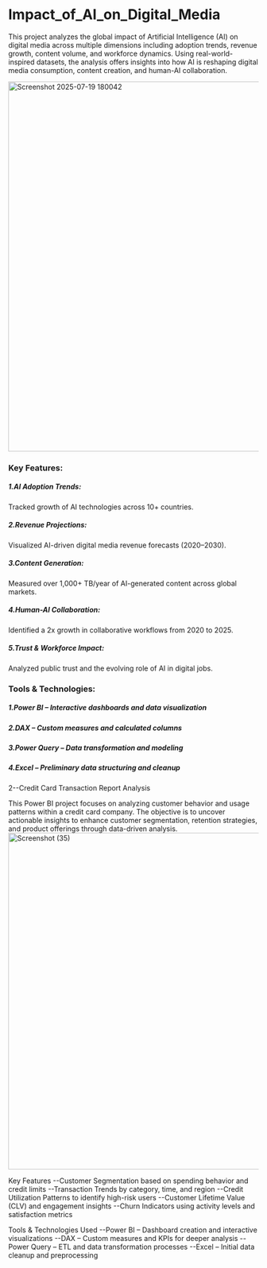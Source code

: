 # Impact_of_AI_on_Digital_Media
This project analyzes the global impact of Artificial Intelligence (AI) on digital media across multiple dimensions including adoption trends, revenue growth, content volume, and workforce dynamics. Using real-world-inspired datasets, the analysis offers insights into how AI is reshaping digital media consumption, content creation, and human-AI collaboration.

<img width="1328" height="745" alt="Screenshot 2025-07-19 180042" src="https://github.com/user-attachments/assets/c68e189b-ff93-46da-b30c-b5b99f8cd6e2" />


### Key Features:
##### 1.AI Adoption Trends:
Tracked growth of AI technologies across 10+ countries.
##### 2.Revenue Projections: 
Visualized AI-driven digital media revenue forecasts (2020–2030).
##### 3.Content Generation:
Measured over 1,000+ TB/year of AI-generated content across global markets.
##### 4.Human-AI Collaboration:
Identified a 2x growth in collaborative workflows from 2020 to 2025.
##### 5.Trust & Workforce Impact:
Analyzed public trust and the evolving role of AI in digital jobs.

### Tools & Technologies:

##### 1.Power BI – Interactive dashboards and data visualization
##### 2.DAX – Custom measures and calculated columns
##### 3.Power Query – Data transformation and modeling
##### 4.Excel – Preliminary data structuring and cleanup



2--Credit Card Transaction Report Analysis

This Power BI project focuses on analyzing customer behavior and usage patterns within a credit card company. The objective is to uncover actionable insights to enhance customer segmentation, retention strategies, and product offerings through data-driven analysis.
<img width="1093" height="678" alt="Screenshot (35)" src="https://github.com/user-attachments/assets/26ce3660-2e81-42f8-ba6a-fe9dd2ee8925" />

 Key Features
--Customer Segmentation based on spending behavior and credit limits
--Transaction Trends by category, time, and region
--Credit Utilization Patterns to identify high-risk users
--Customer Lifetime Value (CLV) and engagement insights
--Churn Indicators using activity levels and satisfaction metrics

Tools & Technologies Used
--Power BI – Dashboard creation and interactive visualizations
--DAX – Custom measures and KPIs for deeper analysis
--Power Query – ETL and data transformation processes
--Excel – Initial data cleanup and preprocessing














